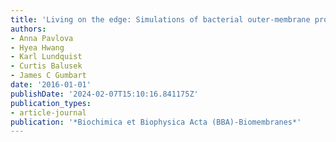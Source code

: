 ```yaml
---
title: 'Living on the edge: Simulations of bacterial outer-membrane proteins'
authors:
- Anna Pavlova
- Hyea Hwang
- Karl Lundquist
- Curtis Balusek
- James C Gumbart
date: '2016-01-01'
publishDate: '2024-02-07T15:10:16.841175Z'
publication_types:
- article-journal
publication: '*Biochimica et Biophysica Acta (BBA)-Biomembranes*'
---
```

